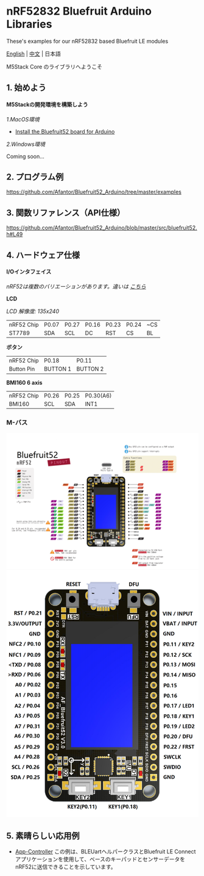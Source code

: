 # nRF52832 Bluefruit Arduino Libraries

 These's examples for our nRF52832 based Bluefruit LE modules

[English](../README.md) | [中文](getting_started_cn.md) | 日本語

M5Stack Core のライブラリへようこそ

## 1. 始めよう

#### M5Stackの開発環境を構築しよう

*1.MacOS環境*

* [Install the Bluefruit52 board for Arduino](https://www.afantor.cc/nRF52_bluefruit_Learning_Guide.html#arduino-bsp-setup)

*2.Windows環境*

Coming soon...


## 2. プログラム例

https://github.com/Afantor/Bluefruit52_Arduino/tree/master/examples

## 3. 関数リファレンス（API仕様）

https://github.com/Afantor/Bluefruit52_Arduino/blob/master/src/bluefruit52.h#L49

## 4. ハードウェア仕様

#### I/Oインタフェイス 

*nRF52は複数のバリエーションがあります。違いは [こちら](https://github.com/Afantor/Bluefruit52_Arduino/tree/master/docs/hardware)*

**LCD**

*LCD 解像度: 135x240*

<table>
 <tr><td>nRF52 Chip</td><td>P0.07</td><td>P0.27</td><td>P0.16</td><td>P0.23</td><td>P0.24</td><td>~CS</td></tr>
 <tr><td>ST7789</td><td>SDA</td><td>SCL</td><td>DC</td><td>RST</td><td>CS</td><td>BL</td></tr>

</table>

**ボタン**

<table>
 <tr><td>nRF52 Chip</td><td>P0.18</td><td>P0.11</td></tr>
 <tr><td>Button Pin</td><td>BUTTON 1</td><td>BUTTON 2</td></tr>
</table>

**BMI160 6 axis**

<table>
 <tr><td>nRF52 Chip</td><td>P0.26</td><td>P0.25</td><td>P0.30(A6)</td></tr>
 <tr><td>BMI160</td><td>SCL</td><td>SDA</td><td>INT1</td></tr>
</table>


### M-バス
![image](images/Bluefruit52_Pinconfig.png)
![image](images/Bluefruit52_Pinout.png)

## 5. 素晴らしい応用例

* [App-Controller](https://github.com/Afantor/Bluefruit52_Arduino/tree/master/examples/Peripheral/controller)  この例は、BLEUartヘルパークラスとBluefruit LE Connectアプリケーションを使用して、ベースのキーパッドとセンサーデータをnRF52に送信できることを示しています。